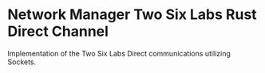 # Network Manager Two Six Labs Rust Direct Channel

Implementation of the Two Six Labs Direct communications utilizing Sockets.
